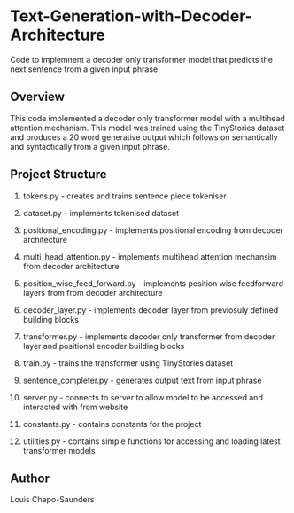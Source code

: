 # Text-Generation-with-Decoder-Architecture
Code to implemnent a decoder only transformer model that predicts the next sentence from a given input phrase

## Overview

This code implemented a decoder only transformer model with a multihead attention mechanism. This model was trained using the TinyStories dataset and produces a 20 word generative output which follows on semantically and syntactically from a given input phrase. 

## Project Structure 

1. tokens.py - creates and trains sentence piece tokeniser
  
2. dataset.py -  implements tokenised dataset
   
3. positional_encoding.py - implements positional encoding from decoder architecture 
   
4. multi_head_attention.py - implements multihead attention mechansim from decoder architecture
   
5. position_wise_feed_forward.py - implements position wise feedforward layers from from decoder architecture

6. decoder_layer.py - implements decoder layer from previosuly defined building blocks

7. transformer.py - implements decoder only transformer from decoder layer and positional encoder building blocks

8. train.py - trains the transformer using TinyStories dataset

9. sentence_completer.py - generates output text from input phrase

10. server.py - connects to server to allow model to be accessed and interacted with from website

11. constants.py - contains constants for the project

12. utilities.py - contains simple functions for accessing and loading latest transformer models
    
## Author 

Louis Chapo-Saunders

